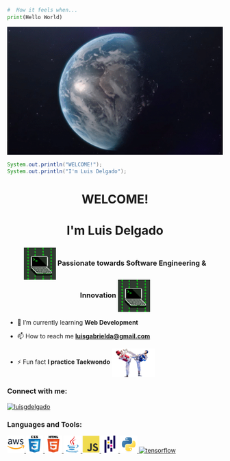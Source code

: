 ```py
#  How it feels when...
print(Hello World)
```
<p align="center">
  <img align="center" width="800" src="https://raw.githubusercontent.com/luixt/luixt/main/HelloEarth.gif" alt="HelloEarth">
</p>
  
```java
System.out.println("WELCOME!");
System.out.println("I'm Luis Delgado");
```

<h1 align="center">WELCOME! </h1>
<h1 align="center">I'm Luis Delgado</h1>

<h3 align="center">
  <img align="center" width="75" src="https://raw.githubusercontent.com/luixt/luixt/main/8-Bit%20Coding.gif" alt="8-Bit_Coding">
  Passionate towards Software Engineering & Innovation
  <img align="center" width="75" src="https://raw.githubusercontent.com/luixt/luixt/main/8-Bit%20Coding.gif" alt="8-Bit_Coding">
</h3>

- 🌱 I’m currently learning **Web Development**

- 📫 How to reach me **luisgabrielda@gmail.com**

- ⚡ Fun fact **I practice Taekwondo** <img align="center" width="100" src="https://raw.githubusercontent.com/luixt/luixt/main/TaekwondoSparring.png" alt="8-Bit_Coding">


<h3 align="left">Connect with me:</h3>
<p align="left">
<a href="https://linkedin.com/in/luisgdelgado" target="blank"><img align="center" src="https://raw.githubusercontent.com/rahuldkjain/github-profile-readme-generator/master/src/images/icons/Social/linked-in-alt.svg" alt="luisgdelgado" height="30" width="40" /></a>
</p>

<h3 align="left">Languages and Tools:</h3>
<p align="left"> <a href="https://aws.amazon.com" target="_blank" rel="noreferrer"> <img src="https://raw.githubusercontent.com/devicons/devicon/master/icons/amazonwebservices/amazonwebservices-original-wordmark.svg" alt="aws" width="40" height="40"/> </a> <a href="https://www.w3schools.com/css/" target="_blank" rel="noreferrer"> <img src="https://raw.githubusercontent.com/devicons/devicon/master/icons/css3/css3-original-wordmark.svg" alt="css3" width="40" height="40"/> </a> <a href="https://www.w3.org/html/" target="_blank" rel="noreferrer"> <img src="https://raw.githubusercontent.com/devicons/devicon/master/icons/html5/html5-original-wordmark.svg" alt="html5" width="40" height="40"/> </a> <a href="https://www.java.com" target="_blank" rel="noreferrer"> <img src="https://raw.githubusercontent.com/devicons/devicon/master/icons/java/java-original.svg" alt="java" width="40" height="40"/> </a> <a href="https://developer.mozilla.org/en-US/docs/Web/JavaScript" target="_blank" rel="noreferrer"> <img src="https://raw.githubusercontent.com/devicons/devicon/master/icons/javascript/javascript-original.svg" alt="javascript" width="40" height="40"/> </a> <a href="https://pandas.pydata.org/" target="_blank" rel="noreferrer"> <img src="https://raw.githubusercontent.com/devicons/devicon/2ae2a900d2f041da66e950e4d48052658d850630/icons/pandas/pandas-original.svg" alt="pandas" width="40" height="40"/> </a> <a href="https://www.python.org" target="_blank" rel="noreferrer"> <img src="https://raw.githubusercontent.com/devicons/devicon/master/icons/python/python-original.svg" alt="python" width="40" height="40"/> </a> <a href="https://www.tensorflow.org" target="_blank" rel="noreferrer"> <img src="https://www.vectorlogo.zone/logos/tensorflow/tensorflow-icon.svg" alt="tensorflow" width="40" height="40"/> </a> </p>

<!--

For future reference: 

<p><img width= "48%" align="left" src="https://github-readme-stats.vercel.app/api/top-langs?username=luixt&show_icons=true&theme=tokyonight" alt="luixt" /></p>

<p>&nbsp;<img  width= "48%" align="center" src="https://github-readme-stats.vercel.app/api?username=luixt&show_icons=true&theme=tokyonight" alt="luixt" /></p>

-->
